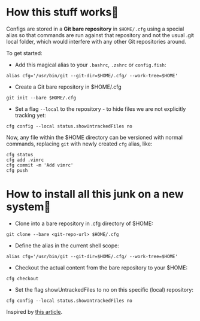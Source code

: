 # How this stuff works🤨

Configs are stored in a **Git bare repository**
in `$HOME/.cfg` using a special alias so that commands are run against that repository and not the usual .git local folder, which would interfere with any other Git repositories around.

To get started:

- Add this magical alias to your `.bashrc`, `.zshrc` or `config.fish`:
```
alias cfg='/usr/bin/git --git-dir=$HOME/.cfg/ --work-tree=$HOME'
```
- Create a Git bare repository in $HOME/.cfg
```
git init --bare $HOME/.cfg
```

- Set a flag `--local` to the repository - to hide files we are not explicitly tracking yet:
```
cfg config --local status.showUntrackedFiles no
```

Now, any file within the $HOME directory can be versioned with normal commands, replacing `git` with newly created `cfg` alias, like:
```
cfg status
cfg add .vimrc
cfg commit -m 'Add vimrc'
cfg push
```

# How to install all this junk on a new system🔌

- Clone into a bare repository in .cfg directory of $HOME:
```
git clone --bare <git-repo-url> $HOME/.cfg
```

- Define the alias in the current shell scope:
```
alias cfg='/usr/bin/git --git-dir=$HOME/.cfg/ --work-tree=$HOME'
```

- Checkout the actual content from the bare repository to your $HOME:
```
cfg checkout
```

- Set the flag showUntrackedFiles to no on this specific (local) repository:
```
cfg config --local status.showUntrackedFiles no
```
Inspired by [this article](https://www.atlassian.com/git/tutorials/dotfiles).
